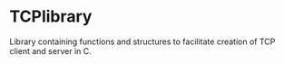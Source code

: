 # TCPlibrary
Library containing functions and structures to facilitate creation of TCP client and server in C.
